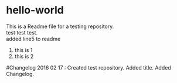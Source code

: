 # hello-world  
  
This is a Readme file for a testing repository.  
test test test.  
added line5 to readme  

1. this is 1  
2. this is 2  

#Changelog
2016 02 17 : Created test repository. Added title. Added Changelog.


